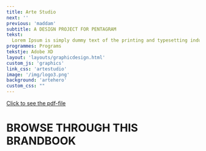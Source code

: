 ```yaml
---
title: Arte Studio
next: ''
previous: 'maddam'
subtitle: A DESIGN PROJECT FOR PENTAGRAM
tekst:
  Lorem Ipsum is simply dummy text of the printing and typesetting industry. Lorem Ipsum has been the industry's standard dummy text ever since the 1500s, when an unknown printer took a galley of type and scrambled it to make a type specimen book. It has survived not only five centuries, but also the leap into electronic typesetting, remaining essentially unchanged.
programmes: Programs
tekstje: Adobe XD
layout: 'layouts/graphicdesign.html'
custom_js: 'graphics'
link_css: 'artestudio'
image: '/img/logo3.png'
background: 'artehero'
custom_css: ""
---
```

<a class="pdf" href="/img/artestudio.pdf" download>Click to see the pdf-file</a>

<div class="bookWrapper">
	<div class="bookBg">
		<div class="pageBg">
      <h1 class="intro">BROWSE THROUGH THIS BRANDBOOK</h1>
			<div class="pageWrapper">
            <div id="page12" class="page">
      				<div class="pageFace front">
      					<div class="pageFoldRight"></div>
      				</div>
      				<div class="pageFace back">
      					<div class="pageFoldLeft"></div>
      				</div>
      			</div>
        		<div id="page11" class="page">
        			<div class="pageFace front">
        				<div class="pageFoldRight"></div>
        			</div>
        			<div class="pageFace back">
        				<div class="pageFoldLeft"></div>
        			</div>
        		</div>
        		<div id="page10" class="page">
        			<div class="pageFace front">
        				<div class="pageFoldRight"></div>
        			</div>
        			<div class="pageFace back">
        				<div class="pageFoldLeft"></div>
        	     </div>
             </div>
            <div id="page9" class="page">
      				<div class="pageFace front">
      					<div class="pageFoldRight"></div>
      				</div>
      				<div class="pageFace back">
      					<div class="pageFoldLeft"></div>
      				</div>
	           </div>
      			<div id="page8" class="page">
      				<div class="pageFace front">
      					<div class="pageFoldRight"></div>
      				</div>
      				<div class="pageFace back">
      					<div class="pageFoldLeft"></div>
      				</div>
      			</div>
      			<div id="page7" class="page">
      				<div class="pageFace front">
      					<div class="pageFoldRight"></div>
      				</div>
      				<div class="pageFace back">
      					<div class="pageFoldLeft"></div>
      		     </div>
             </div>
            <div id="page6" class="page">
      				<div class="pageFace front">
      					<div class="pageFoldRight"></div>
      				</div>
      				<div class="pageFace back">
      					<div class="pageFoldLeft"></div>
      				</div>
      			</div>
      			<div id="page5" class="page">
      				<div class="pageFace front">
      					<div class="pageFoldRight"></div>
      				</div>
      				<div class="pageFace back">
      					<div class="pageFoldLeft"></div>
      				</div>
      			</div>
      			<div id="page4" class="page">
      				<div class="pageFace front">
      					<div class="pageFoldRight"></div>
      				</div>
      				<div class="pageFace back">
      					<div class="pageFoldLeft"></div>
      		     </div>
             </div>
      				<div id="page3" class="page">
      					<div class="pageFace front">
      						<div class="pageFoldRight"></div>
      					</div>
      					<div class="pageFace back">
      						<div class="pageFoldLeft"></div>
      					</div>
      				</div>
      				<div id="page2" class="page">
      					<div class="pageFace front">
      						<div class="pageFoldRight"></div>
      					</div>
      					<div class="pageFace back">
      						<div class="pageFoldLeft"></div>
      					</div>
      				</div>
      				<div id="page1" class="page">
      					<div class="pageFace front">
      						<div class="pageFoldRight"></div>
      					</div>
      					<div class="pageFace back">
      						<div class="pageFoldLeft"></div>
      					</div>
      				</div>
	         </div>
       </div>
